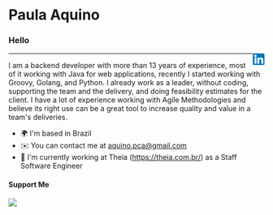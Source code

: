 # Paula Aquino

### Hello

<a href="https://www.linkedin.com/in/paula-aquino-pca/" target="_blank" rel="nofollow"><img align="right" width="23rem" src="https://github.com/whisoer/whisoer/blob/main/assets/linkedin.png?raw=true" alt="LinkedIn: @paulaaquino"/></a>

---

I am a backend developer with more than 13 years of experience, most of it working with Java for web applications, recently I started working with Groovy, Golang, and Python.
I already work as a leader, without coding, supporting the team and the delivery, and doing feasibility estimates for the client. I have a lot of experience working with Agile Methodologies and believe its right use can be a great tool to increase quality and value in a team's deliveries.

* 🌍  I'm based in Brazil
* ✉️  You can contact me at [aquino.pca@gmail.com](mailto:aquino.pca@gmail.com)
* 🚀  I'm currently working at Theia (https://theia.com.br/) as a Staff Software Engineer

#### Support Me

<a href="https://www.buymeacoffee.com/pahaquino"><img src="https://cdn.buymeacoffee.com/buttons/v2/default-white.png" width="200" /></a>
